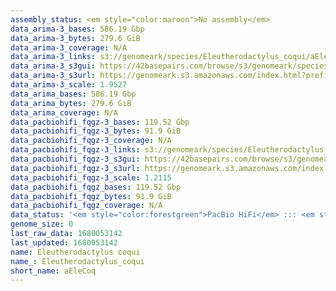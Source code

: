 ```yaml
---
assembly_status: <em style="color:maroon">No assembly</em>
data_arima-3_bases: 586.19 Gbp
data_arima-3_bytes: 279.6 GiB
data_arima-3_coverage: N/A
data_arima-3_links: s3://genomeark/species/Eleutherodactylus_coqui/aEleCoq3/genomic_data/arima/<br>
data_arima-3_s3gui: https://42basepairs.com/browse/s3/genomeark/species/Eleutherodactylus_coqui/aEleCoq3/genomic_data/arima/
data_arima-3_s3url: https://genomeark.s3.amazonaws.com/index.html?prefix=species/Eleutherodactylus_coqui/aEleCoq3/genomic_data/arima/
data_arima-3_scale: 1.9527
data_arima_bases: 586.19 Gbp
data_arima_bytes: 279.6 GiB
data_arima_coverage: N/A
data_pacbiohifi_fqgz-3_bases: 119.52 Gbp
data_pacbiohifi_fqgz-3_bytes: 91.9 GiB
data_pacbiohifi_fqgz-3_coverage: N/A
data_pacbiohifi_fqgz-3_links: s3://genomeark/species/Eleutherodactylus_coqui/aEleCoq3/genomic_data/pacbio_hifi/<br>
data_pacbiohifi_fqgz-3_s3gui: https://42basepairs.com/browse/s3/genomeark/species/Eleutherodactylus_coqui/aEleCoq3/genomic_data/pacbio_hifi/
data_pacbiohifi_fqgz-3_s3url: https://genomeark.s3.amazonaws.com/index.html?prefix=species/Eleutherodactylus_coqui/aEleCoq3/genomic_data/pacbio_hifi/
data_pacbiohifi_fqgz-3_scale: 1.2115
data_pacbiohifi_fqgz_bases: 119.52 Gbp
data_pacbiohifi_fqgz_bytes: 91.9 GiB
data_pacbiohifi_fqgz_coverage: N/A
data_status: '<em style="color:forestgreen">PacBio HiFi</em> ::: <em style="color:forestgreen">Arima</em>'
genome_size: 0
last_raw_data: 1680053142
last_updated: 1680053142
name: Eleutherodactylus coqui
name_: Eleutherodactylus_coqui
short_name: aEleCoq
---
```

